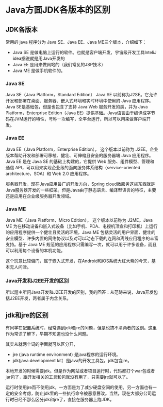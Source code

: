 # Java方面JDK各版本的区别

## JDK各版本
常用的 java 程序分为 Java SE、Java EE、Java ME三个版本，介绍如下：

- Java SE 是做电脑上运行的软件。也就是客户端开发，宇宙级开发工具InteliJ idea据说就是用Java开发的
- Java EE 是用来做网站的（我们常见的JSP技术）
- Java ME 是做手机软件的。


### Java SE
Java SE（Java Platform，Standard Edition）
Java SE 以前称为J2SE。它允许开发和部署在桌面、服务器、嵌入式环境和实时环境中使用的 Java 应用程序。Java SE是基础包，但是也包含了支持 Java Web 服务开发的类，并为 Java Platform，Enterprise Edition（Java EE）提供基础。Java语言由于编译成字节码在JVM运行的特性，号称一次编写，全平台运行，所以可以用来做客户端开发。
### Java EE
Java EE（Java Platform，Enterprise Edition）。
这个版本以前称为 J2EE。企业版本帮助开发和部署可移植、健壮、可伸缩且安全的服务器端 Java 应用程序。Java EE 是在 Java SE 的基础上构建的，它提供 Web 服务、组件模型、管理和通信 API，可以用来实现企业级的面向服务体系结构（service-oriented architecture，SOA）和 Web 2.0 应用程序。

服务器开发，现在Java应用最广的开发方向，Spring cloud微服务这些东西就是Java服务器开发的一些框架。但是Java由于静态语言、编译型语言的特征，主要还是应用在企业级服务器开发领域。
### Java ME
Java ME（Java Platform，Micro Edition）。
这个版本以前称为 J2ME。Java ME 为在移动设备和嵌入式设备（比如手机、PDA、电视机顶盒和打印机）上运行的应用程序提供一个健壮且灵活的环境。Java ME 包括灵活的用户界面、健壮的安全模型、许多内置的网络协议以及对可以动态下载的连网和离线应用程序的丰富支持。基于 Java ME 规范的应用程序只需编写一次，就可以用于许多设备，而且可以利用每个设备的本机功能。

这个玩意比较偏门，属于嵌入式开发，在Android和iOS系统大红大紫的今天，基本无人问津。

### Java开发和J2EE开发的区别
所以题主所问Java开发和J2EE开发的区别，我的回答：从范畴来说，Java开发包括J2EE开发，两者属于内含关系。



## **jdk和jre的区别**

有同学在配置系统时，经常遇到jdk和jre的问题，但是也搞不清两者的区别。这里作为常识了解下，早期不知道也没什么问题。

其实从就两个词的字面就可以区分开，

- jre (java runtime environment) 是java程序的运行环境。
- jdk(java development kit）是java的开发工具包，jdk包含jre。


本地开发的时候需要jdk。但是作为网站或者项目运行时，代码都打个war包或者jar包了，跟开发相关的工具和包就没有用了，只需要jre就可以了。

运行时使用jre而不使用jdk，一方面是为了减少硬盘空间的使用，另一方面也有一定的安全考虑，防止jdk里的一些执行命令被恶意篡改。当然，现在大部分公司运行时已经不那么区分jdk和jre了，直接在服务器上跑JDK。